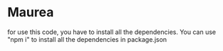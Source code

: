 # Maurea

for use this code, you have to install all the dependencies. You can use "npm i" to install all the dependencies in package.json
